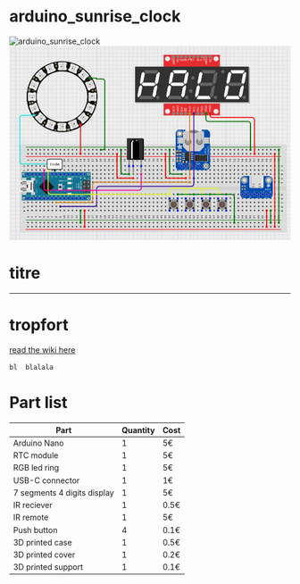 # arduino_sunrise_clock
![arduino_sunrise_clock](img/IMG_20221128_103148.jpg)
![arduino_sunrise_clock](img/schematic.JPG)
# titre
---
# tropfort
[read the wiki here](https://github.com/index-machines/index/wiki)
```
bl  blalala
```
# Part list
| Part | Quantity | Cost |
|- | - | - |
| Arduino Nano | 1 | 5€ |
| RTC module | 1 | 5€ |
| RGB led ring | 1 | 5€ |
| USB-C connector | 1 | 1€ |
| 7 segments 4 digits display | 1 | 5€ |
| IR reciever | 1 | 0.5€ |
| IR remote | 1 | 5€ |
| Push button | 4 | 0.1€ |
| 3D printed case | 1 | 0.5€ |
| 3D printed cover | 1 | 0.2€ |
| 3D printed support | 1 | 0.1€ |


